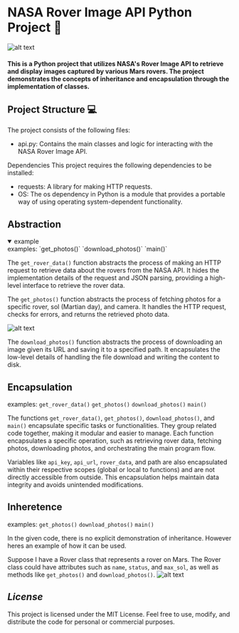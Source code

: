 # NASA Rover Image API Python Project 🚀
![alt text](https://upload.wikimedia.org/wikipedia/commons/thumb/a/a3/NASA_Worm_logo.svg/1280px-NASA_Worm_logo.svg.png)
#### This is a Python project that utilizes NASA's Rover Image API to retrieve and display images captured by various Mars rovers. The project demonstrates the concepts of inheritance and encapsulation through the implementation of classes.

## **Project Structure 💻**

The project consists of the following files:

- api.py: Contains the main classes and logic for interacting with the NASA Rover Image API.

Dependencies
This project requires the following dependencies to be installed:
- requests: A library for making HTTP requests.
- OS: The os dependency in Python is a module that provides a portable way of using operating system-dependent functionality.

## **Abstraction**
<details open>
<summary>example</summary>

  
</details>
  examples:
    `get_photos()`
    `download_photos()`
    `main()`

The `get_rover_data()` function abstracts the process of making an HTTP request to retrieve data about the rovers from the NASA API. It hides the implementation details of the request and JSON parsing, providing a high-level interface to retrieve the rover data.

The `get_photos()` function abstracts the process of fetching photos for a specific rover, sol (Martian day), and camera. It handles the HTTP request, checks for errors, and returns the retrieved photo data.

![alt text](https://res.cloudinary.com/practicaldev/image/fetch/s--wpFwFAvR--/c_limit%2Cf_auto%2Cfl_progressive%2Cq_auto%2Cw_880/https://anvil.works/blog/img/photos-from-mars/perseverance.jpg)

The `download_photos()` function abstracts the process of downloading an image given its URL and saving it to a specified path. It encapsulates the low-level details of handling the file download and writing the content to disk.

## **Encapsulation**

  examples:
    `get_rover_data()`
    `get_photos()`
    `download_photos()`
    `main()`

The functions `get_rover_data()`, `get_photos()`, `download_photos()`, and `main()` encapsulate specific tasks or functionalities. They group related code together, making it modular and easier to manage. Each function encapsulates a specific operation, such as retrieving rover data, fetching photos, downloading photos, and orchestrating the main program flow.

Variables like `api_key`, `api_url`, `rover_data`, and path are also encapsulated within their respective scopes (global or local to functions) and are not directly accessible from outside. This encapsulation helps maintain data integrity and avoids unintended modifications.

## **Inheretence**

  examples:
    `get_photos()`
    `download_photos()`
    `main()`

In the given code, there is no explicit demonstration of inheritance. However heres an example of how it can be used.

Suppose I have a Rover class that represents a rover on Mars. The Rover class could have attributes such as `name`, `status`, and `max_sol`, as well as methods like `get_photos()` and `download_photos()`.
![alt text](https://upload.wikimedia.org/wikipedia/commons/thumb/e/e5/NASA_logo.svg/2449px-NASA_logo.svg.png)
## *License*
This project is licensed under the MIT License. Feel free to use, modify, and distribute the code for personal or commercial purposes.
